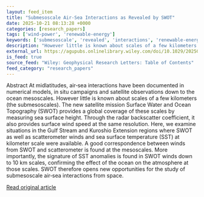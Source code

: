 ```yaml
---
layout: feed_item
title: "Submesoscale Air‐Sea Interactions as Revealed by SWOT"
date: 2025-10-21 08:13:28 +0000
categories: [research_papers]
tags: ['wind-power', 'renewable-energy']
keywords: ['submesoscale', 'revealed', 'interactions', 'renewable-energy', 'wind-power']
description: "However little is known about scales of a few kilometers (the submesoscales)"
external_url: https://agupubs.onlinelibrary.wiley.com/doi/10.1029/2025GL116017?af=R
is_feed: true
source_feed: "Wiley: Geophysical Research Letters: Table of Contents"
feed_category: "research_papers"
---
```


Abstract At midlatitudes, air‐sea interactions have been documented in numerical models, in situ campaigns and satellite observations down to the ocean mesoscales. However little is known about scales of a few kilometers (the submesoscales). The new satellite mission Surface Water and Ocean Topography (SWOT) provides a global coverage of these scales by measuring sea surface height. Through the radar backscatter coefficient, it also provides surface wind speed at the same resolution. Here, we examine situations in the Gulf Stream and Kuroshio Extension regions where SWOT as well as scatterometer winds and sea surface temperature (SST) at kilometer scale were available. A good correspondence between winds from SWOT and scatterometer is found at the mesoscales. More importantly, the signature of SST anomalies is found in SWOT winds down to 10 km scales, confirming the effect of the ocean on the atmosphere at those scales. SWOT therefore opens new opportunities for the study of submesoscale air‐sea interactions from space.

[Read original article](https://agupubs.onlinelibrary.wiley.com/doi/10.1029/2025GL116017?af=R)
